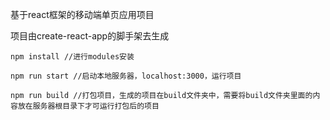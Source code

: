 基于react框架的移动端单页应用项目

项目由create-react-app的脚手架去生成

```
npm install //进行modules安装

npm run start //启动本地服务器，localhost:3000，运行项目

npm run build //打包项目，生成的项目在build文件夹中，需要将build文件夹里面的内容放在服务器根目录下才可运行打包后的项目
```
